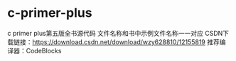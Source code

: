 # c-primer-plus
c primer plus第五版全书源代码
文件名称和书中示例文件名称一一对应
CSDN下载链接：https://download.csdn.net/download/wzy628810/12155819
推荐编译器：CodeBlocks
